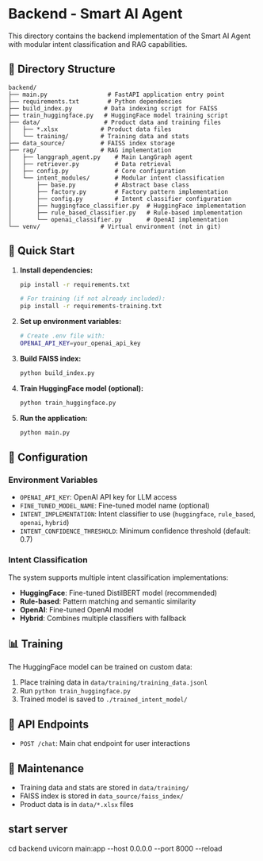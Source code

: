 # Backend - Smart AI Agent

This directory contains the backend implementation of the Smart AI Agent with modular intent classification and RAG capabilities.

## 📁 Directory Structure

```
backend/
├── main.py                 # FastAPI application entry point
├── requirements.txt        # Python dependencies
├── build_index.py         # Data indexing script for FAISS
├── train_huggingface.py   # HuggingFace model training script
├── data/                  # Product data and training files
│   ├── *.xlsx            # Product data files
│   └── training/         # Training data and stats
├── data_source/          # FAISS index storage
├── rag/                  # RAG implementation
│   ├── langgraph_agent.py    # Main LangGraph agent
│   ├── retriever.py          # Data retrieval
│   ├── config.py             # Core configuration
│   └── intent_modules/       # Modular intent classification
│       ├── base.py           # Abstract base class
│       ├── factory.py        # Factory pattern implementation
│       ├── config.py         # Intent classifier configuration
│       ├── huggingface_classifier.py  # HuggingFace implementation
│       ├── rule_based_classifier.py   # Rule-based implementation
│       └── openai_classifier.py       # OpenAI implementation
└── venv/                 # Virtual environment (not in git)
```

## 🚀 Quick Start

1. **Install dependencies:**

   ```bash
   pip install -r requirements.txt

   # For training (if not already included):
   pip install -r requirements-training.txt
   ```

2. **Set up environment variables:**

   ```bash
   # Create .env file with:
   OPENAI_API_KEY=your_openai_api_key
   ```

3. **Build FAISS index:**

   ```bash
   python build_index.py
   ```

4. **Train HuggingFace model (optional):**

   ```bash
   python train_huggingface.py
   ```

5. **Run the application:**
   ```bash
   python main.py
   ```

## 🔧 Configuration

### Environment Variables

- `OPENAI_API_KEY`: OpenAI API key for LLM access
- `FINE_TUNED_MODEL_NAME`: Fine-tuned model name (optional)
- `INTENT_IMPLEMENTATION`: Intent classifier to use (`huggingface`, `rule_based`, `openai`, `hybrid`)
- `INTENT_CONFIDENCE_THRESHOLD`: Minimum confidence threshold (default: 0.7)

### Intent Classification

The system supports multiple intent classification implementations:

- **HuggingFace**: Fine-tuned DistilBERT model (recommended)
- **Rule-based**: Pattern matching and semantic similarity
- **OpenAI**: Fine-tuned OpenAI model
- **Hybrid**: Combines multiple classifiers with fallback

## 📊 Training

The HuggingFace model can be trained on custom data:

1. Place training data in `data/training/training_data.jsonl`
2. Run `python train_huggingface.py`
3. Trained model is saved to `./trained_intent_model/`

## 🔄 API Endpoints

- `POST /chat`: Main chat endpoint for user interactions

## 🧹 Maintenance

- Training data and stats are stored in `data/training/`
- FAISS index is stored in `data_source/faiss_index/`
- Product data is in `data/*.xlsx` files

## start server

cd backend
uvicorn main:app --host 0.0.0.0 --port 8000 --reload
